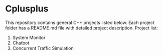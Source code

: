 # Cplusplus
This repository contains general C++ projects listed below. Each project folder has a README.md file with detailed project description. Project list:
1. System Monitor
2. Chatbot
3. Concurrent Traffic Simulation
